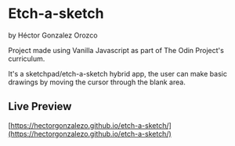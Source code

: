 # Etch-a-sketch

by Héctor Gonzalez Orozco

Project made using Vanilla Javascript as part of The Odin Project's curriculum.

It's a sketchpad/etch-a-sketch hybrid app, the user can make basic drawings by
moving the cursor through the blank area.

## Live Preview
[https://hectorgonzalezo.github.io/etch-a-sketch/](https://hectorgonzalezo.github.io/etch-a-sketch/)
